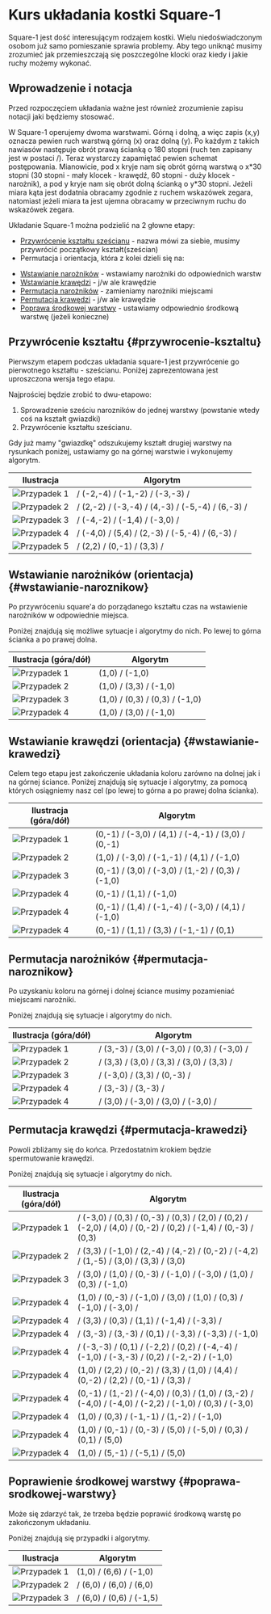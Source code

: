 <!---
title: "Square-1 - kurs układania"    
javascripts: [prettytable.js]
-->
# Kurs układania kostki Square-1

Square-1 jest dość interesującym rodzajem kostki. Wielu niedoświadczonym osobom już samo pomieszanie sprawia problemy. Aby tego uniknąć musimy zrozumieć jak przemieszczają się poszczególne klocki oraz kiedy i jakie ruchy możemy wykonać.

## Wprowadzenie i notacja

Przed rozpoczęciem układania ważne jest również zrozumienie zapisu notacji jaki będziemy stosować.

W Square-1 operujemy dwoma warstwami. Górną i dolną, a więc zapis (x,y) oznacza pewien ruch warstwą górną (x) oraz dolną (y). Po każdym z takich nawiasów następuje obrót prawą ścianką o 180 stopni (ruch ten zapisany jest w postaci /). Teraz wystarczy zapamiętać pewien schemat postępowania. Mianowicie, pod x kryje nam się obrót górną warstwą o x\*30 stopni (30 stopni - mały klocek - krawędź, 60 stopni - duży klocek - narożnik), a pod y kryje nam się obrót dolną ścianką o y\*30 stopni. Jeżeli miara kąta jest dodatnia obracamy zgodnie z ruchem wskazówek zegara, natomiast jeżeli miara ta jest ujemna obracamy w przeciwnym ruchu do wskazówek zegara.

Układanie Square-1 można podzielić na 2 głowne etapy:

 - [Przywrócenie kształtu sześcianu](#przywrocenie-ksztaltu) - nazwa mówi za siebie, musimy przywrócić początkowy kształt(sześcian)
 - Permutacja i orientacja, która z kolei dzieli się na:
  * [Wstawianie narożników](#wstawianie-naroznikow) - wstawiamy narożniki do odpowiednich warstw
  * [Wstawianie krawędzi](#wstawianie-krawedzi) - j/w ale krawędzie
  * [Permutacja narożników](#permutacja-naroznikow) - zamieniamy narożniki miejscami
  * [Permutacja krawędzi](#permutacja-krawedzi) - j/w ale krawędzie
  * [Poprawa środkowej warstwy](#poprawa-srodkowej-warstwy) - ustawiamy odpowiednio środkową warstwę (jeżeli konieczne)

## Przywrócenie kształtu {#przywrocenie-ksztaltu}

Pierwszym etapem podczas układania square-1 jest przywrócenie go pierwotnego kształtu - sześcianu. Poniżej zaprezentowana jest uproszczona wersja tego etapu.

Najprościej będzie zrobić to dwu-etapowo:

 1. Sprowadzenie sześciu narozników do jednej warstwy (powstanie wtedy coś na kształt gwiazdki)
 2. Przywrócenie kształtu sześcianu.

Gdy już mamy "gwiazdkę" odszukujemy kształt drugiej warstwy na rysunkach poniżej, ustawiamy go na górnej warstwie i wykonujemy algorytm.

| Ilustracja                                          | Algorytm                                         |
|-----------------------------------------------------|--------------------------------------------------|
| ![Przypadek 1](%site.assets%/images/square/1_1.png) | / (-2,-4) / (-1,-2) / (-3,-3) /                  |
| ![Przypadek 2](%site.assets%/images/square/1_2.png) | / (2,-2) / (-3,-4) / (4,-3) / (-5,-4) / (6,-3) / |
| ![Przypadek 3](%site.assets%/images/square/1_3.png) | / (-4,-2) / (-1,4) / (-3,0) /                    |
| ![Przypadek 4](%site.assets%/images/square/1_4.png) | / (-4,0) / (5,4) / (2,-3) / (-5,-4) / (6,-3) /   |
| ![Przypadek 5](%site.assets%/images/square/1_5.png) | / (2,2) / (0,-1) / (3,3) /                       |

## Wstawianie narożników (orientacja) {#wstawianie-naroznikow}

Po przywróceniu square'a do porządanego kształtu czas na wstawienie narożników w odpowiednie miejsca.

Poniżej znajdują się możliwe sytuacje i algorytmy do nich. Po lewej to górna ścianka a po prawej dolna.

| Ilustracja (góra/dół)                               | Algorytm                       |
|-----------------------------------------------------|--------------------------------|
| ![Przypadek 1](%site.assets%/images/square/2_1.png) | (1,0) / (-1,0)                 |
| ![Przypadek 2](%site.assets%/images/square/2_2.png) | (1,0) / (3,3) / (-1,0)         |
| ![Przypadek 3](%site.assets%/images/square/2_3.png) | (1,0) / (0,3) / (0,3) / (-1,0) |
| ![Przypadek 4](%site.assets%/images/square/2_4.png) | (1,0) / (3,0) / (-1,0)         |

## Wstawianie krawędzi (orientacja) {#wstawianie-krawedzi}

Celem tego etapu jest zakończenie układania koloru zarówno na dolnej jak i na górnej ściance.
Poniżej znajdują się sytuacje i algorytmy, za pomocą których osiągniemy nasz cel (po lewej to górna a po prawej dolna ścianka).

| Ilustracja (góra/dół)                               | Algorytm                                           |
|-----------------------------------------------------|----------------------------------------------------|
| ![Przypadek 1](%site.assets%/images/square/3_1.png) | (0,-1) / (-3,0) / (4,1) / (-4,-1) / (3,0) / (0,-1) |
| ![Przypadek 2](%site.assets%/images/square/3_2.png) | (1,0) / (-3,0) / (-1,-1) / (4,1) / (-1,0)          |
| ![Przypadek 3](%site.assets%/images/square/3_3.png) | (0,-1) / (3,0) / (-3,0) / (1,-2) / (0,3) / (-1,0)  |
| ![Przypadek 4](%site.assets%/images/square/3_4.png) | (0,-1) / (1,1) / (-1,0)                            |
| ![Przypadek 4](%site.assets%/images/square/3_5.png) | (0,-1) / (1,4) / (-1,-4) / (-3,0) / (4,1) / (-1,0) |
| ![Przypadek 4](%site.assets%/images/square/3_6.png) | (0,-1) / (1,1) / (3,3) / (-1,-1) / (0,1)           |

## Permutacja narożników {#permutacja-naroznikow}

Po uzyskaniu koloru na górnej i dolnej ściance musimy pozamieniać miejscami narożniki.

Poniżej znajdują się sytuacje i algorytmy do nich. 

| Ilustracja (góra/dół)                               | Algorytm                                     |
|-----------------------------------------------------|----------------------------------------------|
| ![Przypadek 1](%site.assets%/images/square/4_1.png) | / (3,-3) / (3,0) / (-3,0) / (0,3) / (-3,0) / |
| ![Przypadek 2](%site.assets%/images/square/4_2.png) | / (3,3) / (3,0) / (3,3) / (3,0) / (3,3) /    |
| ![Przypadek 3](%site.assets%/images/square/4_3.png) | / (-3,0) / (3,3) / (0,-3) /                  |
| ![Przypadek 4](%site.assets%/images/square/4_4.png) | / (3,-3) / (3,-3) /                          |
| ![Przypadek 4](%site.assets%/images/square/4_5.png) | / (3,0) / (-3,0) / (3,0) / (-3,0) /          |


## Permutacja krawędzi {#permutacja-krawedzi}

Powoli zbliżamy się do końca. Przedostatnim krokiem będzie spermutowanie krawędzi.

Poniżej znajdują się sytuacje i algorytmy do nich.

| Ilustracja (góra/dół)                                | Algorytm                                                                                                      |
|------------------------------------------------------|---------------------------------------------------------------------------------------------------------------|
| ![Przypadek 1](%site.assets%/images/square/5_1.png)  | / (-3,0) / (0,3) / (0,-3) / (0,3) / (2,0) / (0,2) / (-2,0) / (4,0) / (0,-2) / (0,2) / (-1,4) / (0,-3) / (0,3) |
| ![Przypadek 2](%site.assets%/images/square/5_2.png)  | / (3,3) / (-1,0) / (2,-4) / (4,-2) / (0,-2) / (-4,2) / (1,-5) / (3,0) / (3,3) / (3,0)                         |
| ![Przypadek 3](%site.assets%/images/square/5_3.png)  | / (3,0) / (1,0) / (0,-3) / (-1,0) / (-3,0) / (1,0) / (0,3) / (-1,0)                                           |
| ![Przypadek 4](%site.assets%/images/square/5_4.png)  | (1,0) / (0,-3) / (-1,0) / (3,0) / (1,0) / (0,3) / (-1,0) / (-3,0) /                                           |
| ![Przypadek 4](%site.assets%/images/square/5_5.png)  | / (3,3) / (0,3) / (1,1) / (-1,4) / (-3,3) /                                                                   |
| ![Przypadek 4](%site.assets%/images/square/5_6.png)  | / (3,-3) / (3,-3) / (0,1) / (-3,3) / (-3,3) / (-1,0)                                                          |
| ![Przypadek 4](%site.assets%/images/square/5_7.png)  | / (-3,-3) / (0,1) / (-2,2) / (0,2) / (-4,-4) / (-1,0) / (-3,-3) / (0,2) / (-2,-2) / (-1,0)                    |
| ![Przypadek 4](%site.assets%/images/square/5_8.png)  | (1,0) / (2,2) / (0,-2) / (3,3) / (1,0) / (4,4) / (0,-2) / (2,2) / (0,-1) / (3,3) /                            |
| ![Przypadek 4](%site.assets%/images/square/5_9.png)  | (0,-1) / (1,-2) / (-4,0) / (0,3) / (1,0) / (3,-2) / (-4,0) / (-4,0) / (-2,2) / (-1,0) / (0,3) / (-3,0)        |
| ![Przypadek 4](%site.assets%/images/square/5_10.png) | (1,0) / (0,3) / (-1,-1) / (1,-2) / (-1,0)                                                                     |
| ![Przypadek 4](%site.assets%/images/square/5_11.png) | (1,0) / (0,-1) / (0,-3) / (5,0) / (-5,0) / (0,3) / (0,1) / (5,0)                                              |
| ![Przypadek 4](%site.assets%/images/square/5_12.png) | (1,0) / (5,-1) / (-5,1) / (5,0)                                                                               |

## Poprawienie środkowej warstwy {#poprawa-srodkowej-warstwy}

Może się zdarzyć tak, że trzeba będzie poprawić środkową warstę po zakończonym układaniu.

Poniżej znajdują się przypadki i algorytmy.

| Ilustracja                                          | Algorytm                 |
|-----------------------------------------------------|--------------------------|
| ![Przypadek 1](%site.assets%/images/square/6_1.png) | (1,0) / (6,6) / (-1,0)   |
| ![Przypadek 2](%site.assets%/images/square/6_2.png) | / (6,0) / (6,0) / (6,0)  |
| ![Przypadek 3](%site.assets%/images/square/6_3.png) | / (6,0) / (0,6) / (-1,5) |
